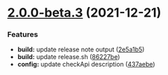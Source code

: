 # [2.0.0-beta.3](https://github.com/WorkPlusFE/js-sdk/compare/v2.0.0-beta.1...v2.0.0-beta.3) (2021-12-21)


### Features

* **build:** update release note output ([2e5a1b5](https://github.com/WorkPlusFE/js-sdk/commit/2e5a1b5751115c265549534a6c213df575656655))
* **build:** update release.sh ([86227be](https://github.com/WorkPlusFE/js-sdk/commit/86227bee33fa8404a76d3304310715e797d818c8))
* **config:** update checkApi description ([437aebe](https://github.com/WorkPlusFE/js-sdk/commit/437aebe4a88b28230536d4a9066e355217e5838c))



